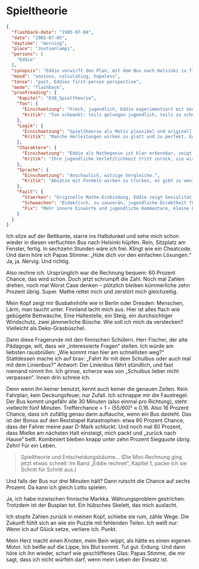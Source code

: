 # Spieltheorie

```json
{
  "flashback-date": "1985-07-04",
  "date": "1985-07-05",
  "daytime": "morning",
  "place": "Joutsenlampi",
  "persons": [
    "Eddie"
  ],
  "synopsis": "Eddie verwirft den Plan, mit dem Bus nach Helsinki zu fliehen – zu riskant, die Erfolgschance liegt unter zehn Prozent.",
  "mood": "anxious, calculating, hopeless",
  "tense": "past, Eddies first-person perspective",
  "mode": "flashback",
  "proofreading": {
    "Kapitel": "030_Spieltheorie",
    "Ton": {
      "Einschaetzung": "Frech, jugendlich, Eddie experimentiert mit Gedanken und wendet Mathe spielerisch an.",
      "Kritik": "Ton schwankt: teils gelungen jugendlich, teils zu schulbuchhaft erklärt. Gefahr, dass es zu didaktisch klingt."
    },
    "Logik": {
      "Einschaetzung": "Spieltheorie als Motiv plausibel und originell.",
      "Kritik": "Manche Herleitungen wirken zu glatt und zu perfekt. Eddie könnte mehr stolpern oder Halbwissen zeigen."
    },
    "Charaktere": {
      "Einschaetzung": "Eddie als Mathegenie ist klar erkennbar, zeigt Kreativität.",
      "Kritik": "Ihre jugendliche Verletzlichkeit tritt zurück, sie wirkt sehr souverän. Nebenfiguren fehlen."
    },
    "Sprache": {
      "Einschaetzung": "Anschaulich, witzige Vergleiche.",
      "Kritik": "Absätze mit Formeln wirken zu trocken, es gibt zu wenig innere Kommentare. Füllwörter und Spontaneität fehlen – Sprache fast zu glatt."
    },
    "Fazit": {
      "Staerken": "Originelle Mathe-Einbindung, Eddie zeigt Genialität und Witz.",
      "Schwaechen": "Didaktisch, zu souverän, jugendliche Direktheit fehlt.",
      "Fix": "Mehr innere Einwürfe und jugendliche Kommentare, kleine Unsicherheiten, trockene Passagen straffen."
    }
  }
}
```

Ich sitze auf der Bettkante, starre ins Halbdunkel und sehe mich schon wieder in
diesen verfluchten Bus nach Helsinki hüpfen. Rein, Sitzplatz am Fenster, fertig.
In sechzehn Stunden wäre ich frei. Klingt wie ein Cheatcode. Und dann höre ich
Papas Stimme: „Hüte dich vor den einfachen Lösungen.“ Ja, ja. Nervig. Und
richtig.

Also rechne ich. Ursprünglich war die Rechnung bequem: 60 Prozent Chance, das
wird schon. Doch jetzt schrumpft die Zahl. Noch mal Zahlen drehen, noch mal
Worst Case denken – plötzlich bleiben kümmerliche zehn Prozent übrig. Super.
Mathe rettet mich und zerstört mich gleichzeitig.

Mein Kopf zeigt mir Busbahnhöfe wie in Berlin oder Dresden: Menschen, Lärm, man
taucht unter. Finnland lacht mich aus. Hier ist alles flach wie gebügelte
Bettwäsche. Eine Haltestelle, ein Steig, ein durchsichtiger Windschutz, zwei
jämmerliche Büsche. Wie soll ich mich da verstecken? Vielleicht als
Deko-Grasbüschel.

Dann diese Fragerunde mit den finnischen Schülern. Herr Fischer, der alte
Pädagoge, will, dass wir „interessierte Fragen“ stellen. Ich würde am liebsten
rausbrüllen: „Wie kommt man hier am schnellsten weg?“ Stattdessen mache ich auf
brav: „Fahrt ihr mit dem Schulbus oder auch mal mit dem Linienbus?“ Antwort: Der
Linienbus fährt stündlich, und fast niemand nimmt ihn. Ich grinse, scherze was
von „Schulbus lieber nicht verpassen“. Innen drin schreie ich.

Denn wenn ihn keiner benutzt, kennt auch keiner die genauen Zeiten. Kein
Fahrplan, kein Deckungsfeuer, nur Zufall. Ich schnappe mir die Faustregel: Der
Bus kommt ungefähr alle 30 Minuten (also einmal pro Richtung), steht vielleicht
fünf Minuten. Trefferchance = 1 – (55/60)² ≈ 0,16. Also 16 Prozent Chance, dass
ich zufällig genau dann auftauche, wenn ein Bus dasteht. Das ist der Bonus auf
den Reststapel Katastrophen: etwa 80 Prozent Chance, dass der Fahrer meine paar
D-Mark schluckt. Und noch mal 80 Prozent, dass Mielke am nächsten Halt einsteigt,
mich packt und „zurück nach Hause“ bellt. Kombiniert bleiben knapp unter zehn
Prozent Siegquote übrig. Zehn! Für ein Leben.

> Spieltheorie und Entscheidungsbäume…
> (Die Mini-Rechnung ging jetzt etwas schnell: Im Band „Eddie rechnet“, Kapitel 1, packe ich sie Schritt für Schritt aus.)

Und falls der Bus nur drei Minuten hält? Dann rutscht die Chance auf sechs
Prozent. Da kann ich gleich Lotto spielen.

Ja, ich habe inzwischen finnische Markka. Währungsproblem gestrichen. Trotzdem
ist der Busplan tot. Ein hübsches Skelett, das mich auslacht.

Ich stopfe Zahlen zurück in meinen Kopf, schiebe sie rum, zähle Wege. Die
Zukunft fühlt sich an wie ein Puzzle mit fehlenden Teilen. Ich weiß nur: Wenn
ich auf Glück setze, verliere ich. Punkt.

Mein Herz macht einen Knoten, mein Bein wippt, als hätte es einen eigenen Motor.
Ich beiße auf die Lippe, bis Blut kommt. Tut gut. Erdung. Und dann höre ich ihn
wieder, scharf wie geschliffenes Glas: Papas Stimme, die mir sagt, dass ich
nicht würfeln darf, wenn mein Leben der Einsatz ist.
